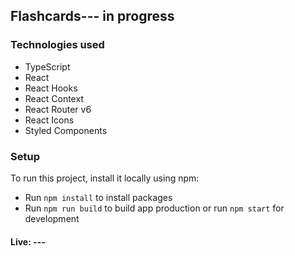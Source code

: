 ## Flashcards--- in progress

### Technologies used

- TypeScript
- React
- React Hooks
- React Context
- React Router v6
- React Icons
- Styled Components

### Setup

To run this project, install it locally using npm:

- Run ```npm install``` to install packages
- Run ```npm run build``` to build app production or run ```npm start``` for development

#### Live: ---